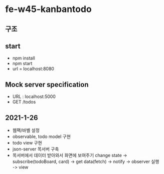 # fe-w45-kanbantodo

## 구조

## start
  - npm install
  - npm start
  - url = localhost:8080

## Mock server specification
  - URL : localhost:5000
  - GET /todos

## 2021-1-26
  - 웹팩/바벨 설정
  - observable, todo model 구현
  - todo view 구현
  - json-server 목서버 구축
  - 목서버에서 데이터 받아와서 화면에 보여주기
      change state -> subscribe(todoBoard, card) -> get data(fetch) -> notify -> observer 실행 -> view